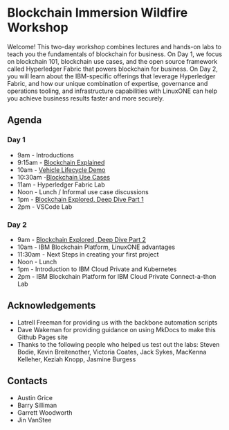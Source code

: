 # Blockchain Immersion Wildfire Workshop
Welcome! This two-day workshop combines lectures and hands-on labs to teach you the fundamentals of blockchain for business. On Day 1, we focus on blockchain 101, blockchain use cases, and the open source framework called Hyperledger Fabric that powers blockchain for business. On Day 2, you will learn about the IBM-specific offerings that leverage Hyperledger Fabric, and how our unique combination of expertise, governance and operations tooling, and infrastructure capabilities with LinuxONE can help you achieve business results faster and more securely.

## Agenda

### Day 1
* 9am - Introductions
* 9:15am - [Blockchain Explained](files/BlockchainExplained.pdf "blockchain explained")
* 10am - [Vehicle Lifecycle Demo](files/Vehicle_Lifecycle_Demo.pdf "vehicle lifecycle demo")
* 10:30am -[Blockchain Use Cases](files/Blockchain_Use_Cases_Dallas.pdf "blockchain use cases")
* 11am - Hyperledger Fabric Lab
* Noon - Lunch / Informal use case discussions
* 1pm - [Blockchain Explored, Deep Dive Part 1](files/BlockchainExploredPart1.pdf "blockchain explored part 1")
* 2pm - VSCode Lab

### Day 2
* 9am - [Blockchain Explored, Deep Dive Part 2](files/BlockchainExploredPart2.pdf "blockchain explored part 2")
* 10am - IBM Blockchain Platform, LinuxONE advantages
* 11:30am - Next Steps in creating your first project
* Noon - Lunch
* 1pm - Introduction to IBM Cloud Private and Kubernetes
* 2pm - IBM Blockchain Platform for IBM Cloud Private Connect-a-thon Lab

## Acknowledgements

* Latrell Freeman for providing us with the backbone automation scripts
* Dave Wakeman for providing guidance on using MkDocs to make this Github Pages site
* Thanks to the following people who helped us test out the labs: Steven Bodie, Kevin Breitenother, Victoria Coates, Jack Sykes, MacKenna Kelleher, Keziah Knopp, Jasmine Burgess


## Contacts
* Austin Grice
* Barry Silliman
* Garrett Woodworth
* Jin VanStee
